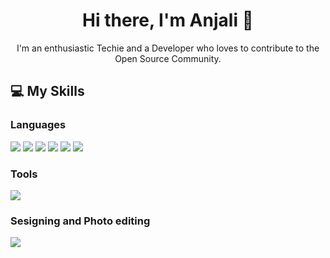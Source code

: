 <h1 align="center">Hi there, I'm Anjali 👋</h1>

<p align="center">
  I'm an enthusiastic Techie and a Developer who loves to contribute to the Open Source Community.
</p>


<h2>💻 My Skills</h2>

<h3>Languages</h3>
<p>
  <img src="https://img.icons8.com/color/48/000000/python.png"/>
  <img src="https://img.icons8.com/color/48/000000/c-programming.png"/>
  <img src="https://img.icons8.com/color/48/000000/c-plus-plus-logo.png"/>
  <img src="https://img.icons8.com/color/48/000000/java-coffee-cup-logo.png"/>
  <img src="https://img.icons8.com/color/48/000000/html-5.png"/>
  <img src="https://img.icons8.com/color/48/000000/css3.png"/>
</p>



<h3>Tools</h3>
<p>
  <img src="https://img.icons8.com/color/48/000000/visual-studio-code-2019.png"/>
</p>


<h3>Sesigning and Photo editing </h3>
<p>
  <img src="[https://img.icons8.com/color/48/000000/visual-studio-code-2019.png](https://static.vecteezy.com/system/resources/previews/048/759/334/non_2x/canva-transparent-icon-free-png.png)"/>
</p>
